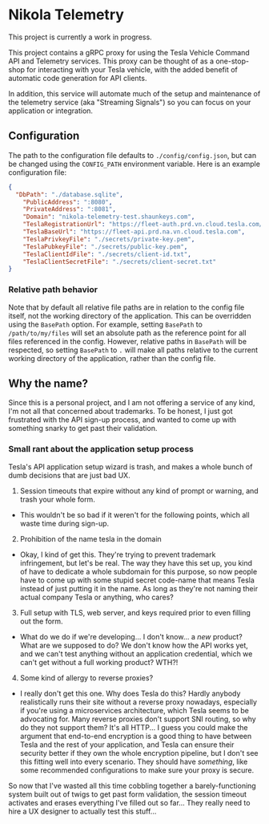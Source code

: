 # Nikola Telemetry

This project is currently a work in progress.

This project contains a gRPC proxy for using the Tesla Vehicle Command API and
Telemetry services. This proxy can be thought of as a one-stop-shop for
interacting with your Tesla vehicle, with the added benefit of automatic code
generation for API clients.

In addition, this service will automate much of the setup and maintenance of
the telemetry service (aka "Streaming Signals") so you can focus on your
application or integration.


## Configuration

The path to the configuration file defaults to `./config/config.json`, but can
be changed using the `CONFIG_PATH` environment variable. Here is an example
configuration file:

```json
{
  "DbPath": "./database.sqlite",
	"PublicAddress": ":8080",
	"PrivateAddress": ":8081",
	"Domain": "nikola-telemetry-test.shaunkeys.com",
	"TeslaRegistrationUrl": "https://fleet-auth.prd.vn.cloud.tesla.com/oauth2/v3/token",
	"TeslaBaseUrl": "https://fleet-api.prd.na.vn.cloud.tesla.com",
	"TeslaPrivkeyFile": "./secrets/private-key.pem",
	"TeslaPubkeyFile": "./secrets/public-key.pem",
	"TeslaClientIdFile": "./secrets/client-id.txt",
	"TeslaClientSecretFile": "./secrets/client-secret.txt"
}
```


### Relative path behavior

Note that by default all relative file paths are in relation to the config file
itself, not the working directory of the application. This can be overridden
using the `BasePath` option. For example, setting `BasePath` to
`/path/to/my/files` will set an absolute path as the reference point for all
files referenced in the config. However, relative paths in `BasePath` will be
respected, so setting `BasePath` to `.` will make all paths relative to the
current working directory of the application, rather than the config file.


## Why the name?

Since this is a personal project, and I am not offering a service of any kind,
I'm not all that concerned about trademarks. To be honest, I just got
frustrated with the API sign-up process, and wanted to come up with something
snarky to get past their validation.


### Small rant about the application setup process

Tesla's API application setup wizard is trash, and makes a whole bunch of dumb
decisions that are just bad UX.

1. Session timeouts that expire without any kind of prompt or warning, and
   trash your whole form.
  * This wouldn't be so bad if it weren't for the following points, which all
    waste time during sign-up.
2. Prohibition of the name tesla in the domain
  * Okay, I kind of get this. They're trying to prevent trademark infringement,
    but let's be real. The way they have this set up, you kind of have to
    dedicate a whole subdomain for this purpose, so now people have to come up
    with some stupid secret code-name that means Tesla instead of just putting
    it in the name. As long as they're not naming their actual company Tesla or
    anything, who cares?
3. Full setup with TLS, web server, and keys required prior to even filling out
   the form.
  * What do we do if we're developing... I don't know... a *new* product? What
    are we supposed to do? We don't know how the API works yet, and we can't
    test anything without an application credential, which we can't get without
    a full working product? WTH?!
4. Some kind of allergy to reverse proxies?
  * I really don't get this one. Why does Tesla do this? Hardly anybody
    realistically runs their site without a reverse proxy nowadays, especially
    if you're using a microservices architecture, which Tesla seems to be
    advocating for. Many reverse proxies don't support SNI routing, so why do
    they not support them? It's all HTTP... I guess you could make the argument
    that end-to-end encryption is a good thing to have between Tesla and the
    rest of your application, and Tesla can ensure their security better if
    they own the whole encryption pipeline, but I don't see this fitting well
    into every scenario. They should have *something*, like some recommended
    configurations to make sure your proxy is secure.

So now that I've wasted all this time cobbling together a barely-functioning
system built out of twigs to get past form validation, the session timeout
activates and erases everything I've filled out so far... They really need to
hire a UX designer to actually test this stuff...

